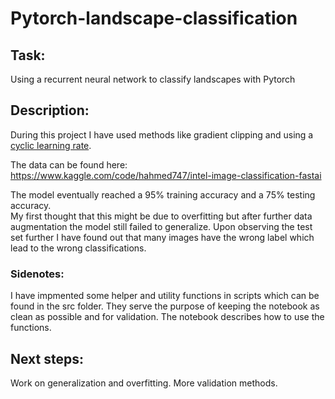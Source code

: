 # Pytorch-landscape-classification

## Task:
Using a recurrent neural network to classify landscapes with Pytorch <br>

## Description: <br>
During this project I have used methods like gradient clipping and using a [cyclic learning rate](https://arxiv.org/abs/1506.01186). <br>

The data can be found here: <br>
https://www.kaggle.com/code/hahmed747/intel-image-classification-fastai <br>

The model eventually reached a 95% training accuracy and a 75% testing accuracy. <br>
My first thought that this might be due to overfitting but after further data augmentation the model still failed to generalize. </b>
Upon observing the test set further I have found out that many images have the wrong label which lead to the wrong classifications. </br>

### Sidenotes:
I have impmented some helper and utility functions in scripts which can be found in the src folder. They serve the purpose of keeping the notebook as clean as possible and for validation. The notebook describes how to use the functions. 


## Next steps:
Work on generalization and overfitting.
More validation methods.
